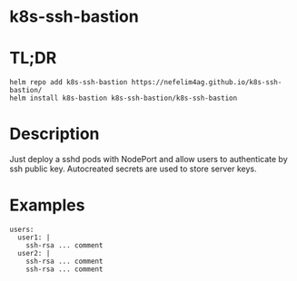 # k8s-ssh-bastion

# TL;DR
```
helm repo add k8s-ssh-bastion https://nefelim4ag.github.io/k8s-ssh-bastion/
helm install k8s-bastion k8s-ssh-bastion/k8s-ssh-bastion
```

# Description

Just deploy a sshd pods with NodePort and allow users to authenticate by ssh public key.
Autocreated secrets are used to store server keys.

# Examples
```
users:
  user1: |
    ssh-rsa ... comment
  user2: |
    ssh-rsa ... comment
    ssh-rsa ... comment
```
